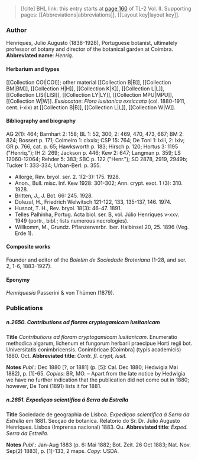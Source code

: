 > [!cite] BHL link: this entry starts at [page 160](https://www.biodiversitylibrary.org/page/33068402) of TL-2 Vol. II.
> Supporting pages: [[Abbreviations|abbreviations]], [[Layout key|layout key]].

### Author

Henriques, Julio Augusto (1838-1928), Portuguese botanist, ultimately professor of botany and director of the botanical garden at Coimbra. 
**Abbreviated name**: *Henriq.*

#### Herbarium and types

[[Collection COI|COI]]; other material [[Collection B|B]], [[Collection BM|BM]], [[Collection H|H]], [[Collection K|K]], [[Collection L|L]], [[Collection LISI|LISI]], [[Collection LY|LY]], [[Collection MPU|MPU]], [[Collection W|W]].
*Exsiccatae*: *Flora lusitanica exsiccata* (col. 1880-1911, cent. i-xix) at [[Collection B|B]], [[Collection L|L]], [[Collection W|W]].

#### Bibliography and biography

AG 2(1): 464; Barnhart 2: 158; BL 1: 52, 300, 2: 469, 470, 473, 667; BM 2: 824; Bossert p. 171; Colmeiro 1: clxxix; CSP 15: 764; De Toni 1: lxiii, 2: lxiv; GR p. 766, cat. p. 65; Hawksworth p. 183; Hirsch p. 120; Hortus 3: 1195 ("Henriq."); IH 2: 269; Jackson p. 446; Kew 2: 647; Langman p. 359; LS 12060-12064; Rehder 5: 383; SBC p. 122 ("Henr."); SO 2878, 2919, 2949b; Tucker 1: 333-334; Urban-Berl. p. 355.
- Allorge, Rev. bryol. ser. 2. 1(2-3): 175. 1928.
- Anon., Bull. misc. Inf. Kew 1928: 301-302; Ann. crypt. exot. 1 (3): 310. 1928.
- Britten, J., J. Bot. 66: 245. 1928.
- Dolezal, H., Friedrich Welwitsch 121-122, 133, 135-137, 146. 1974.
- Husnot, T. H., Rev. bryol. 18(3): 46-47. 1891.
- Telles Palhinha, Portug. Acta biol. ser. B, vol. Júlio Henriques v-xxv. 1949 (portr., bibl.; lists numerous necrologies).
- Willkomm, M., Grundz. Pflanzenverbr. Iber. Halbinsel 20, 25. 1896 (Veg. Erde 1).

#### Composite works

Founder and editor of the *Boletim de Sociedade Broteriana* (1-28, and ser. 2, 1-6, 1883-1927).

#### Eponymy

*Henriquesia* Passerini & von Thümen (1879).

### Publications

##### n.2650. Contributions ad floram cryptogamicam lusitanicam

**Title**
*Contributions ad floram cryptogamicam lusitanicam*. Enumeratio methodica algarum, lichenum et fungorum herbarii praecipue Horti regii bot. Universitatis conimbricensis. Conimbricae \[Coimbra\] (typis academicis) 1880. Oct.
**Abbreviated title**: *Contr. fl. crypt, lusit.*

**Notes**
*Publ*.: Dec 1880 \[?, or 1881\] (p. \[5\]: Cal. Dec 1880; Hedwigia Mai 1882), p. \[1\]-65. *Copies*: BR, MO. – Apart from the late notice by Hedwigia we have no further indication that the publication did not come out in 1880; however, De Toni (1891) lists it for 1881.

##### n.2651. Expediçao scientifica á Serra da Estrella

**Title**
Sociedade de geographia de Lisboa. *Expediçao scientifica á Serra da Estrella* em 1881. Secçao de botanica. Relatorio do Sr. Dr. Julio Augusto Henriques. Lisboa (Imprensa nacional) 1883. Qu.
**Abbreviated title**: *Exped. Serra da Estrella*.

**Notes**
*Publ*.: Jan-Aug 1883 (p. 6: Mai 1882; Bot. Zeit. 26 Oct 1883; Nat. Nov. Sep(2) 1883), p. \[1\]-133, 2 maps. *Copy*: USDA.


